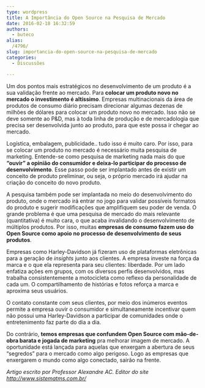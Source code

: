 ```yaml
---
type: wordpress
title: A Importância do Open Source na Pesquisa de Mercado
date: 2016-02-18 16:32:59
authors:
  - buteco
alias:
  /4796/
slug: importancia-do-open-source-na-pesquisa-de-mercado
categories:
  - Discussões

---
```


Um dos pontos mais estratégicos no desenvolvimento de um produto é a sua validação frente ao mercado. Para <strong>colocar um produto novo no mercado o investimento é altíssimo</strong>. Empresas multinacionais da área de produtos de consumo diário precisam direcionar algumas dezenas de milhões de dólares para colocar um produto novo no mercado. Isso não se deve somente ao P&amp;D, mas à toda linha de produção e de mercadologia que precisa ser desenvolvida junto ao produto, para que este possa ir chegar ao mercado.

Logística, embalagem, publicidade.. tudo isso é muito caro. Por isso, para se colocar um produto no mercado é necessário muita pesquisa de marketing. Entende-se como pesquisa de marketing nada mais do que <strong>“ouvir” a opinião do consumidor e deixa-lo participar do processo de desenvolvimento</strong>. Esse passo pode ser implantado antes de existir um conceito de produto preliminar, ou seja, o próprio mercado irá ajudar na criação do conceito do novo produto.

A pesquisa também pode ser implantada no meio do desenvolvimento do produto, onde o mercado irá entrar no jogo para validar possíveis formatos do produto e sugerir modificações que amplifiquem seu poder de venda. O grande problema é que uma pesquisa de mercado do mais relevante (quantitativa) é muito cara, o que acaba invalidando o desenvolvimento de múltiplos produtos. Por isso, muitas <strong>empresas de consumo fazem uso do Open Source como apoio no processo de desenvolvimento de seus produtos</strong>.

Empresas como Harley-Davidson já fizeram uso de plataformas eletrônicas para a geração de <em>insights</em> junto aos clientes. A empresa investe na força da marca e o que ela representa para seu clientes: liberdade. Por um lado enfatiza ações em grupos, com os diversos perfis desenvolvidos, mas trabalha consistentemente a motocicleta como reflexo da personalidade de cada um. O compartilhamento de histórias e fotos reforça a marca e aproxima seus usuários.

O contato constante com seus clientes, por meio dos inúmeros eventos permite a empresa ouvir o consumidor e simultaneamente incentivar quem não possui uma Harley-Davidson a participar de comunidades onde o entretenimento faz parte do dia a dia.

Do contrário, <strong>temos empresas que confundem Open Source com mão-de-obra barata e jogada de marketing</strong> pra melhorar imagem de mercado. A oportunidade está lançada para aquelas que enxergam a abertura de seus “segredos” para o mercado como algo perigoso. Logo as empresas que enxergarem o mundo como algo conectado, sairão na frente.

<em>Artigo escrito por Professor Alexandre AC. Editor do site <a href="http://www.sistematms.com.br/">http://www.sistematms.com.br/</a></em>
